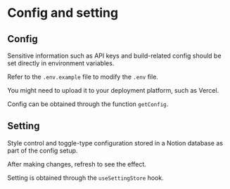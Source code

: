 # Config and setting

## Config

Sensitive information such as API keys and build-related config should be set directly in environment variables.

Refer to the `.env.example` file to modify the `.env` file.

You might need to upload it to your deployment platform, such as Vercel.

Config can be obtained through the function `getConfig`.

## Setting

Style control and toggle-type configuration stored in a Notion database as part of the config setup.

After making changes, refresh to see the effect.

Setting is obtained through the `useSettingStore` hook.